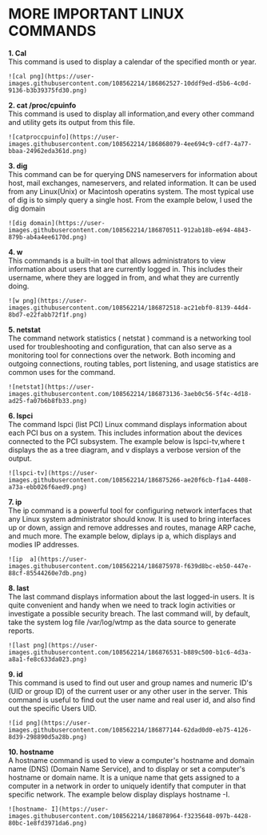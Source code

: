 # MORE IMPORTANT LINUX COMMANDS #
**1. Cal** <br>
This command is used to display a calendar of the specified month or year.

```
![cal png](https://user-images.githubusercontent.com/108562214/186862527-10ddf9ed-d5b6-4c0d-9136-b3b39375fd30.png)

```
**2. cat /proc/cpuinfo**<br>
This command is used to display all information,and every other command and utility gets its output from this file.

```
![catproccpuinfo](https://user-images.githubusercontent.com/108562214/186868079-4ee694c9-cdf7-4a77-bbaa-24962eda361d.png)
```

**3. dig**<br>
This command can be for querying DNS nameservers for information about host, mail exchanges, nameservers, and related information. It can be used from any Linux(Unix) or Macintosh operatins system. The most typical use of dig is to simply query a single host.
From the example below, I used the dig domain
```
![dig domain](https://user-images.githubusercontent.com/108562214/186870511-912ab18b-e694-4843-879b-ab4a4ee6170d.png)
```

**4. w**<br>
This commands is a built-in tool that allows administrators to view information about users that are currently logged in. This includes their username, where they are logged in from, and what they are currently doing.
```
![w png](https://user-images.githubusercontent.com/108562214/186872518-ac21ebf0-8139-44d4-8bd7-e22fabb72f1f.png)
```
**5. netstat**<br>
The command  network statistics ( netstat ) command is a networking tool used for troubleshooting and configuration, that can also serve as a monitoring tool for connections over the network. Both incoming and outgoing connections, routing tables, port listening, and usage statistics are common uses for the command.
```
![netstat](https://user-images.githubusercontent.com/108562214/186873136-3aeb0c56-5f4c-4d18-ad25-fa07b6b8fb33.png)
```

**6. lspci**<br>
The command lspci (list PCI) Linux command displays information about each PCI bus on a system. This includes information about the devices connected to the PCI subsystem.
The example below is lspci-tv,where t displays the as a tree diagram, and v displays a verbose version of the output.
```
![lspci-tv](https://user-images.githubusercontent.com/108562214/186875266-ae20f6cb-f1a4-4408-a73a-ebb026f6aed9.png)
```
**7. ip**<br>
The ip command is a powerful tool for configuring network interfaces that any Linux system administrator should know. It is used to bring interfaces up or down, assign and remove addresses and routes, manage ARP cache, and much more.
The example below, diplays ip a, which displays and modies IP addresses.
```
![ip  a](https://user-images.githubusercontent.com/108562214/186875978-f639d8bc-eb50-447e-88cf-85544260e7db.png)

```

**8. last**<br>
The last command displays information about the last logged-in users. It is  quite convenient and handy when we need to track login activities or investigate a possible security breach. The last command will, by default, take the system log file /var/log/wtmp as the data source to generate reports.
```
![last png](https://user-images.githubusercontent.com/108562214/186876531-b889c500-b1c6-4d3a-a8a1-fe8c633da023.png)
```

**9. id**<br>
This command is used to find out user and group names and numeric ID's (UID or group ID) of the current user or any other user in the server. This command is useful to find out the user name and real user id, and also find out the specific Users UID.
```
![id png](https://user-images.githubusercontent.com/108562214/186877144-62dad0d0-eb75-4126-8d39-298890d5a28b.png)
```

**10. hostname**<br>
A hostname command is used to view a computer's hostname and domain name (DNS) (Domain Name Service), and to display or set a computer's hostname or domain name. It is a unique name that gets assigned to a computer in a network in order to uniquely identify that computer in that specific network.
The example below display displays hostname -I.
```
![hostname- I](https://user-images.githubusercontent.com/108562214/186878964-f3235648-097b-4428-80bc-1e8fd3971da6.png)


```
